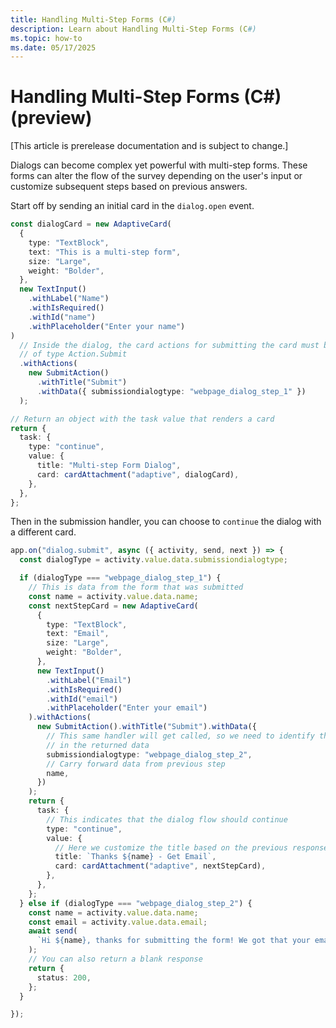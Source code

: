 ```yaml
---
title: Handling Multi-Step Forms (C#)
description: Learn about Handling Multi-Step Forms (C#)
ms.topic: how-to
ms.date: 05/17/2025
---
```

# Handling Multi-Step Forms (C#) (preview)

[This article is prerelease documentation and is subject to change.]

Dialogs can become complex yet powerful with multi-step forms. These forms can alter the flow of the survey depending on the user's input or customize subsequent steps based on previous answers.

Start off by sending an initial card in the `dialog.open` event.

```typescript
const dialogCard = new AdaptiveCard(
  {
    type: "TextBlock",
    text: "This is a multi-step form",
    size: "Large",
    weight: "Bolder",
  },
  new TextInput()
    .withLabel("Name")
    .withIsRequired()
    .withId("name")
    .withPlaceholder("Enter your name")
)
  // Inside the dialog, the card actions for submitting the card must be
  // of type Action.Submit
  .withActions(
    new SubmitAction()
      .withTitle("Submit")
      .withData({ submissiondialogtype: "webpage_dialog_step_1" })
  );

// Return an object with the task value that renders a card
return {
  task: {
    type: "continue",
    value: {
      title: "Multi-step Form Dialog",
      card: cardAttachment("adaptive", dialogCard),
    },
  },
};

```

Then in the submission handler, you can choose to `continue` the dialog with a different card.

```typescript
app.on("dialog.submit", async ({ activity, send, next }) => {
  const dialogType = activity.value.data.submissiondialogtype;

  if (dialogType === "webpage_dialog_step_1") {
    // This is data from the form that was submitted
    const name = activity.value.data.name;
    const nextStepCard = new AdaptiveCard(
      {
        type: "TextBlock",
        text: "Email",
        size: "Large",
        weight: "Bolder",
      },
      new TextInput()
        .withLabel("Email")
        .withIsRequired()
        .withId("email")
        .withPlaceholder("Enter your email")
    ).withActions(
      new SubmitAction().withTitle("Submit").withData({
        // This same handler will get called, so we need to identify the step
        // in the returned data
        submissiondialogtype: "webpage_dialog_step_2",
        // Carry forward data from previous step
        name,
      })
    );
    return {
      task: {
        // This indicates that the dialog flow should continue
        type: "continue",
        value: {
          // Here we customize the title based on the previous response
          title: `Thanks ${name} - Get Email`,
          card: cardAttachment("adaptive", nextStepCard),
        },
      },
    };
  } else if (dialogType === "webpage_dialog_step_2") {
    const name = activity.value.data.name;
    const email = activity.value.data.email;
    await send(
      `Hi ${name}, thanks for submitting the form! We got that your email is ${email}`
    );
    // You can also return a blank response
    return {
      status: 200,
    };
  }

});

```